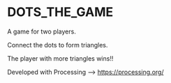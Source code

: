 # DOTS_THE_GAME

A game for two players.

Connect the dots to form triangles.

The player with more triangles wins!!

Developed with Processing --> https://processing.org/